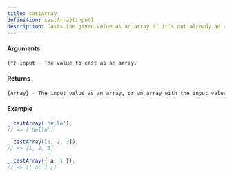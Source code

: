 ```yaml
---
title: castArray
definition: castArray(input)
description: Casts the given value as an array if it's not already an array.
---
```



#### Arguments


```bash
{*} input - The value to cast as an array.
```


#### Returns


```bash
{Array} - The input value as an array, or an array with the input value as the only element.
```


#### Example


```ts
_.castArray('hello');
// => ['hello']

_.castArray([1, 2, 3]);
// => [1, 2, 3]

_.castArray({ a: 1 });
// => [{ a: 1 }]
```